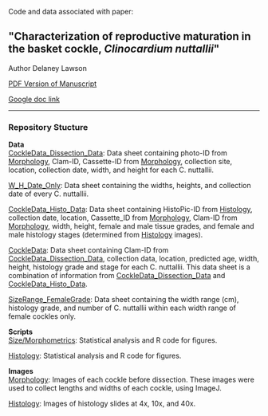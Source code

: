 Code and data associated with paper: 

## "Characterization of reproductive maturation in the basket cockle, _Clinocardium nuttallii_" 
Author Delaney Lawson

[PDF Version of Manuscript](https://github.com/drlawson/cockle-reproduction/blob/main/Lawson-Capstone.pdf)

[Google doc link](https://docs.google.com/document/d/1yW3u7tCCBXVSf8YxZFtwRDIPVgnKMnvMCjVoaKXl7qw/edit?usp=sharing)

---

### Repository Stucture

**Data**<br />
[CockleData_Dissection_Data](https://github.com/drlawson/cockle-reproduction/blob/main/data/CockleData_Dissection_Data.csv): Data sheet containing photo-ID from [Morphology](https://github.com/drlawson/cockle-reproduction/tree/main/images/morphology), Clam-ID, Cassette-ID from [Morphology](https://github.com/drlawson/cockle-reproduction/tree/main/images/morphology), collection site, location, collection date, width, and height for each C. nuttallii.

[W_H_Date_Only](https://github.com/drlawson/cockle-reproduction/blob/main/data/W_H_Date_Only.csv): Data sheet containing the widths, heights, and collection date of every C. nuttallii. 

[CockleData_Histo_Data](https://github.com/drlawson/cockle-reproduction/blob/main/data/CockleData_Histo_Data.csv): Data sheet containing HistoPic-ID from [Histology](https://github.com/drlawson/cockle-reproduction/tree/main/images/histology), collection date, location, Cassette_ID from [Morphology](https://github.com/drlawson/cockle-reproduction/tree/main/images/morphology), Clam-ID from [Morphology](https://github.com/drlawson/cockle-reproduction/tree/main/images/morphology), width, height, female and male tissue grades, and female and male histology stages (determined from [Histology](https://github.com/drlawson/cockle-reproduction/tree/main/images/histology) images).

[CockleData](https://github.com/drlawson/cockle-reproduction/blob/main/data/CockleData.csv): Data sheet containing Clam-ID from [CockleData_Dissection_Data](https://github.com/drlawson/cockle-reproduction/blob/main/data/CockleData_Dissection_Data.csv), collection data, location, predicted age, width, height, histology grade and stage for each C. nuttallii. This data sheet is a combination of information from [CockleData_Dissection_Data](https://github.com/drlawson/cockle-reproduction/blob/main/data/CockleData_Dissection_Data.csv) and [CockleData_Histo_Data](https://github.com/drlawson/cockle-reproduction/blob/main/data/CockleData_Histo_Data.csv).

[SizeRange_FemaleGrade](https://github.com/drlawson/cockle-reproduction/blob/main/data/SizeRange_FemaleGrade.csv): Data sheet containing the width range (cm), histology grade, and number of C. nuttallii within each width range of female cockles only. 


**Scripts**<br />
[Size/Morphometrics](https://github.com/drlawson/cockle-reproduction/blob/main/scripts/01-morphometrics.Rmd): Statistical analysis and R code for figures. 

[Histology](https://github.com/drlawson/cockle-reproduction/blob/main/scripts/02-Histology.Rmd): Statistical analysis and R code for figures.


**Images** <br /> 
[Morphology](https://github.com/drlawson/cockle-reproduction/tree/main/images/morphology): Images of each cockle before dissection. These images were used to collect lengths and widths of each cockle, using ImageJ. 

[Histology](https://github.com/drlawson/cockle-reproduction/tree/main/images/histology): Images of histology slides at 4x, 10x, and 40x. 





